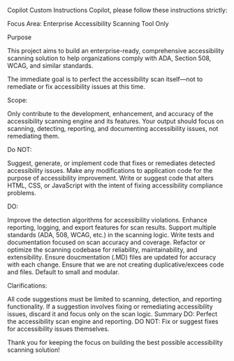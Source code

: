 Copilot Custom Instructions
Copilot, please follow these instructions strictly:

Focus Area: Enterprise Accessibility Scanning Tool Only

Purpose

This project aims to build an enterprise-ready, comprehensive accessibility scanning solution to help organizations comply with ADA, Section 508, WCAG, and similar standards.

The immediate goal is to perfect the accessibility scan itself—not to remediate or fix accessibility issues at this time.

Scope:

Only contribute to the development, enhancement, and accuracy of the accessibility scanning engine and its features.
Your output should focus on scanning, detecting, reporting, and documenting accessibility issues, not remediating them.

Do NOT:

Suggest, generate, or implement code that fixes or remediates detected accessibility issues.
Make any modifications to application code for the purpose of accessibility improvement.
Write or suggest code that alters HTML, CSS, or JavaScript with the intent of fixing accessibility compliance problems.

DO:

Improve the detection algorithms for accessibility violations.
Enhance reporting, logging, and export features for scan results.
Support multiple standards (ADA, 508, WCAG, etc.) in the scanning logic.
Write tests and documentation focused on scan accuracy and coverage.
Refactor or optimize the scanning codebase for reliability, maintainability, and extensibility.
Ensure doucmentation (.MD) files are updated for accuracy with each change.
Ensure that we are not creating duplicative/excees code and files. Default to small and modular.

Clarifications:

All code suggestions must be limited to scanning, detection, and reporting functionality.
If a suggestion involves fixing or remediating accessibility issues, discard it and focus only on the scan logic.
Summary
DO: Perfect the accessibility scan engine and reporting.
DO NOT: Fix or suggest fixes for accessibility issues themselves.

Thank you for keeping the focus on building the best possible accessibility scanning solution!
